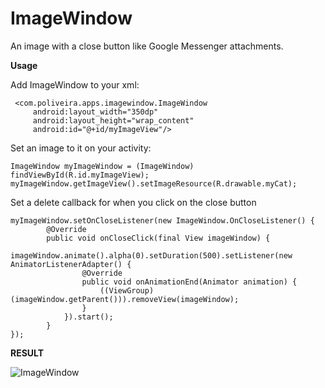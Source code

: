 # ImageWindow
An image with a close button like Google Messenger attachments.


**Usage**

 Add ImageWindow to your xml:

     <com.poliveira.apps.imagewindow.ImageWindow
         android:layout_width="350dp"
         android:layout_height="wrap_content"
         android:id="@+id/myImageView"/>

Set an image to it on your activity:

    ImageWindow myImageWindow = (ImageWindow) findViewById(R.id.myImageView);
    myImageWindow.getImageView().setImageResource(R.drawable.myCat);

Set a delete callback for when you click on the close button

    myImageWindow.setOnCloseListener(new ImageWindow.OnCloseListener() {
            @Override
            public void onCloseClick(final View imageWindow) {
                imageWindow.animate().alpha(0).setDuration(500).setListener(new AnimatorListenerAdapter() {
                    @Override
                    public void onAnimationEnd(Animator animation) {
                        ((ViewGroup) (imageWindow.getParent())).removeView(imageWindow);
                    }
                }).start();
            }
    });


**RESULT**

![ImageWindow](https://raw.githubusercontent.com/kanytu/ImageWindow/master/screenshots/device-2015-02-20-162825.png)
